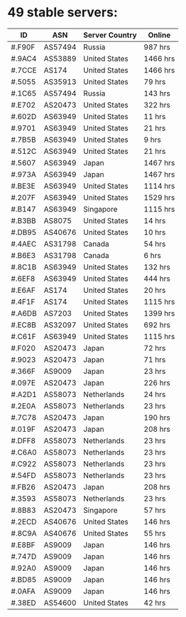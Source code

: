# 49 stable servers:

| ID | ASN | Server Country | Online |
| ------ | ------ | ------ | ------ |
| #.F90F | AS57494 | Russia | 987 hrs |
| #.9AC4 | AS53889 | United States | 1466 hrs |
| #.7CCE | AS174 | United States | 1466 hrs |
| #.5055 | AS35913 | United States | 79 hrs |
| #.1C65 | AS57494 | Russia | 143 hrs |
| #.E702 | AS20473 | United States | 322 hrs |
| #.602D | AS63949 | United States | 11 hrs |
| #.9701 | AS63949 | United States | 21 hrs |
| #.7B5B | AS63949 | United States | 9 hrs |
| #.512C | AS63949 | United States | 21 hrs |
| #.5607 | AS63949 | Japan | 1467 hrs |
| #.973A | AS63949 | Japan | 1467 hrs |
| #.BE3E | AS63949 | United States | 1114 hrs |
| #.207F | AS63949 | United States | 1529 hrs |
| #.B147 | AS63949 | Singapore | 1115 hrs |
| #.B3BB | AS8075 | United States | 14 hrs |
| #.DB95 | AS40676 | United States | 10 hrs |
| #.4AEC | AS31798 | Canada | 54 hrs |
| #.B6E3 | AS31798 | Canada | 6 hrs |
| #.8C1B | AS63949 | United States | 132 hrs |
| #.6EF8 | AS63949 | United States | 444 hrs |
| #.E6AF | AS174 | United States | 20 hrs |
| #.4F1F | AS174 | United States | 1115 hrs |
| #.A6DB | AS7203 | United States | 1399 hrs |
| #.EC8B | AS32097 | United States | 692 hrs |
| #.C61F | AS63949 | United States | 1115 hrs |
| #.F020 | AS20473 | Japan | 72 hrs |
| #.9023 | AS20473 | Japan | 71 hrs |
| #.366F | AS9009 | Japan | 23 hrs |
| #.097E | AS20473 | Japan | 226 hrs |
| #.A2D1 | AS58073 | Netherlands | 24 hrs |
| #.2E0A | AS58073 | Netherlands | 23 hrs |
| #.7C78 | AS20473 | Japan | 190 hrs |
| #.019F | AS20473 | Japan | 208 hrs |
| #.DFF8 | AS58073 | Netherlands | 23 hrs |
| #.C6A0 | AS58073 | Netherlands | 23 hrs |
| #.C922 | AS58073 | Netherlands | 23 hrs |
| #.54FD | AS58073 | Netherlands | 23 hrs |
| #.FB26 | AS20473 | Japan | 208 hrs |
| #.3593 | AS58073 | Netherlands | 23 hrs |
| #.8B83 | AS20473 | Singapore | 57 hrs |
| #.2ECD | AS40676 | United States | 146 hrs |
| #.8C9A | AS40676 | United States | 55 hrs |
| #.E8BF | AS9009 | Japan | 146 hrs |
| #.747D | AS9009 | Japan | 146 hrs |
| #.92A0 | AS9009 | Japan | 146 hrs |
| #.BD85 | AS9009 | Japan | 146 hrs |
| #.0AFA | AS9009 | Japan | 146 hrs |
| #.38ED | AS54600 | United States | 42 hrs |

